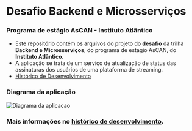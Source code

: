 # Desafio Backend e Microsserviços
### Programa de estágio AsCAN - Instituto Atlântico

- Este repositório contém os arquivos do projeto do **desafio** da trilha **Backend e Microsserviços**, do programa de estágio AsCAN, do **Instituto Atlântico**.
- A aplicação se trata de um serviço de atualização de status das assinaturas dos usuários de uma plataforma de streaming.
- [Histórico de Desenvolvimento](HISTORY.md)

### Diagrama da aplicação
![Diagrama da aplicacao](https://i.imgur.com/AYUK9QJ.png)

### Mais informações no [histórico de desenvolvimento](HISTORY.md).